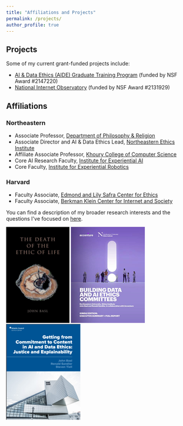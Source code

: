 ```yaml
---
title: "Affiliations and Projects"
permalink: /projects/
author_profile: true
---
```

## Projects
Some of my current grant-funded projects include:
- [AI & Data Ethics (AIDE) Graduate Training Program](https://cssh.northeastern.edu/ethics/summer-grad-training-program/) (funded by NSF Award #2147220)
- [National Internet Observatory](https://nationalinternetobservatory.org/) (funded by NSF Award #2131929)


## Affiliations
### Northeastern
- Associate Professor, [Department of Philosophy & Religion](https://cssh.northeastern.edu/philosophy/)
- Associate Director and AI & Data Ethics Lead, [Northeastern Ethics Institute](https://cssh.northeastern.edu/ethics/)
- Affiliate Associate Professor, [Khoury College of Computer Science](https://www.khoury.northeastern.edu/)
- Core AI Research Faculty, [Institute for Experiential AI](https://ai.northeastern.edu/)
- Core Faculty, [Institute for Experiential Robotics](https://robotics.northeastern.edu/)

### Harvard
- Faculty Associate, [Edmond and Lily Safra Center for Ethics](https://ethics.harvard.edu/)
- Faculty Associate, [Berkman Klein Center for Internet and Society](https://cyber.harvard.edu/)



You can find a description of my broader research interests and the questions I've focused on [here](/research/).  

[<img src='/images/deathlife.png'>](https://www.amazon.com/Death-Ethic-Life-John-Basl/dp/0190923873) [<img src='/images/committees.png'>](/files/ethicscommittees.pdf) [<img src='/images/committmenttocontent.png'>](/files/operationalization.pdf)
 
<!---Something about NIO and a link here--->
